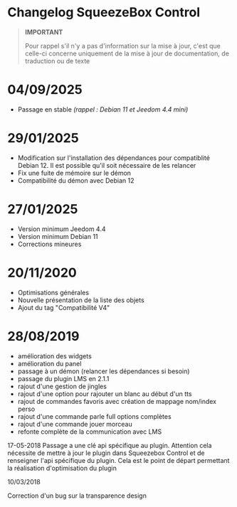 # Changelog SqueezeBox Control

>**IMPORTANT**
>
>Pour rappel s'il n'y a pas d'information sur la mise à jour, c'est que celle-ci concerne uniquement de la mise à jour de documentation, de traduction ou de texte
>
# 04/09/2025

- Passage en stable *(rappel : Debian 11 et Jeedom 4.4 mini)*

# 29/01/2025

- Modification sur l'installation des dépendances pour compatiblité Debian 12. Il est possible qu'il soit nécessaire de les relancer
- Fix une fuite de mémoire sur le démon
- Compatibilité du démon avec Debian 12

# 27/01/2025

- Version minimum Jeedom 4.4
- Version minimum Debian 11
- Corrections mineures

# 20/11/2020

- Optimisations générales
- Nouvelle présentation de la liste des objets
- Ajout du tag "Compatibilité V4"

# 28/08/2019

- amélioration des widgets
- amélioration du panel
- passage à un démon (relancer les dépendances si besoin)
- passage du plugin LMS en 2.1.1
- rajout d'une gestion de jingles
- rajout d'une option pour rajouter un blanc au début d'un tts
- rajout de commandes favoris avec création de mappage nom/index perso
- rajout d'une commande parle full options complètes
- rajout d'une commande jouer morceau
- refonte complète de la communication avec LMS

17-05-2018
Passage a une clé api spécifique au plugin. Attention cela nécessite de mettre à jour le plugin dans Squeezebox Control et de renseigner l'api spécifique du plugin. Cela est le point de départ permettant la réalisation d'optimisation du plugin

10/03/2018

Correction d'un bug sur la transparence design
